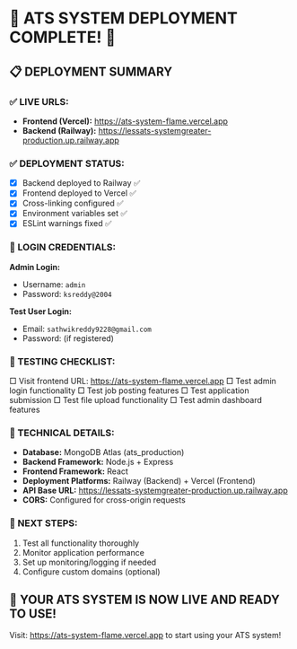 🎉 ATS SYSTEM DEPLOYMENT COMPLETE! 🎉
=======================================

## 📋 DEPLOYMENT SUMMARY

### ✅ LIVE URLS:
- **Frontend (Vercel):** https://ats-system-flame.vercel.app
- **Backend (Railway):** https://lessats-systemgreater-production.up.railway.app

### ✅ DEPLOYMENT STATUS:
- [x] Backend deployed to Railway ✅
- [x] Frontend deployed to Vercel ✅ 
- [x] Cross-linking configured ✅
- [x] Environment variables set ✅
- [x] ESLint warnings fixed ✅

### 🔐 LOGIN CREDENTIALS:
**Admin Login:**
- Username: `admin`
- Password: `ksreddy@2004`

**Test User Login:**
- Email: `sathwikreddy9228@gmail.com`
- Password: (if registered)

### 🧪 TESTING CHECKLIST:
□ Visit frontend URL: https://ats-system-flame.vercel.app
□ Test admin login functionality
□ Test job posting features
□ Test application submission
□ Test file upload functionality
□ Test admin dashboard features

### 🔧 TECHNICAL DETAILS:
- **Database:** MongoDB Atlas (ats_production)
- **Backend Framework:** Node.js + Express
- **Frontend Framework:** React
- **Deployment Platforms:** Railway (Backend) + Vercel (Frontend)
- **API Base URL:** https://lessats-systemgreater-production.up.railway.app
- **CORS:** Configured for cross-origin requests

### 🚀 NEXT STEPS:
1. Test all functionality thoroughly
2. Monitor application performance
3. Set up monitoring/logging if needed
4. Configure custom domains (optional)

## 🎯 YOUR ATS SYSTEM IS NOW LIVE AND READY TO USE!

Visit: https://ats-system-flame.vercel.app to start using your ATS system!